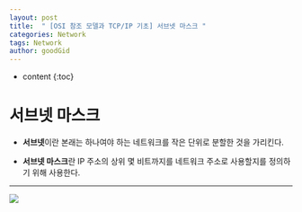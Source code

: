 ```yaml
---
layout: post
title:  " [OSI 참조 모델과 TCP/IP 기초] 서브넷 마스크 "
categories: Network
tags: Network
author: goodGid
---
```

* content
{:toc}


# 서브넷 마스크

* <b>서브넷</b>이란 본래는 하나여야 하는 네트워크를 작은 단위로 분할한 것을 가리킨다.

* <b>서브넷 마스크</b>란 IP 주소의 상위 몇 비트까지를 네트워크 주소로 사용할지를 정의하기 위해 사용한다.

---


![](/assets/img/network/subnet_mask_1.png)



